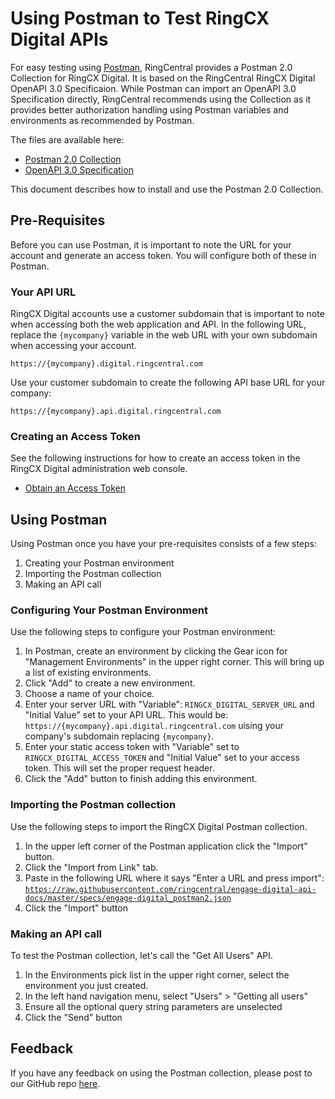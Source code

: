 # Using Postman to Test RingCX Digital APIs

For easy testing using [Postman](https://www.getpostman.com/), RingCentral provides a Postman 2.0 Collection for RingCX Digital. It is based on the RingCentral RingCX Digital OpenAPI 3.0 Specificaion. While Postman can import an OpenAPI 3.0 Specification directly, RingCentral recommends using the Collection as it provides better authorization handling using Postman variables and environments as recommended by Postman.

The files are available here:

* [Postman 2.0 Collection](https://raw.githubusercontent.com/ringcentral/engage-digital-api-docs/master/specs/engage-digital_postman2.json)
* [OpenAPI 3.0 Specification](https://raw.githubusercontent.com/ringcentral/engage-digital-api-docs/master/specs/engage-digital_openapi3.yaml)

This document describes how to install and use the Postman 2.0 Collection.

## Pre-Requisites

Before you can use Postman, it is important to note the URL for your account and generate an access token. You will configure both of these in Postman.

### Your API URL

RingCX Digital accounts use a customer subdomain that is important to note when accessing both the web application and API. In the following URL, replace the `{mycompany}` variable in the web URL with your own subdomain when accessing your account.

`https://{mycompany}.digital.ringcentral.com`

Use your customer subdomain to create the following API base URL for your company:

`https://{mycompany}.api.digital.ringcentral.com`

### Creating an Access Token

See the following instructions for how to create an access token in the RingCX Digital administration web console.

* [Obtain an Access Token](https://developers.ringcentral.com/engage/guide/basics/access-token)

## Using Postman

Using Postman once you have your pre-requisites consists of a few steps:

1. Creating your Postman environment
2. Importing the Postman collection
3. Making an API call

### Configuring Your Postman Environment

Use the following steps to configure your Postman environment:

1. In Postman, create an environment by clicking the Gear icon for "Management Environments" in the upper right corner. This will bring up a list of existing environments.
2. Click "Add" to create a new environment.
3. Choose a name of your choice.
4. Enter your server URL with "Variable": `RINGCX_DIGITAL_SERVER_URL` and "Initial Value" set to your API URL. This would be: `https://{mycompany}.api.digital.ringcentral.com` uising your company's subdomain replacing `{mycompany}`.
4. Enter your static access token with "Variable" set to `RINGCX_DIGITAL_ACCESS_TOKEN` and "Initial Value" set to your access token. This will set the proper request header.
5. Click the "Add" button to finish adding this environment.

### Importing the Postman collection

Use the following steps to import the RingCX Digital Postman collection.

1. In the upper left corner of the Postman application click the "Import" button.
2. Click the "Import from Link" tab.
3. Paste in the following URL where it says "Enter a URL and press import": [`https://raw.githubusercontent.com/ringcentral/engage-digital-api-docs/master/specs/engage-digital_postman2.json`](https://raw.githubusercontent.com/ringcentral/engage-digital-api-docs/master/specs/engage-digital_postman2.json)
4. Click the "Import" button

### Making an API call

To test the Postman collection, let's call the "Get All Users" API.

1. In the Environments pick list in the upper right corner, select the environment you just created.
1. In the left hand navigation menu, select "Users" > "Getting all users"
1. Ensure all the optional query string parameters are unselected
1. Click the "Send" button

## Feedback

If you have any feedback on using the Postman collection, please post to our GitHub repo [here](https://github.com/ringcentral/engage-api-docs).
